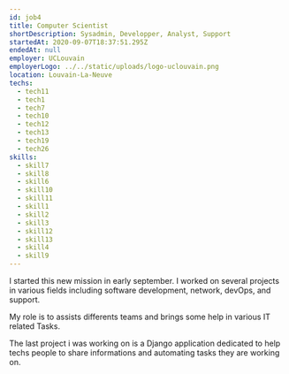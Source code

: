 ```yaml
---
id: job4
title: Computer Scientist
shortDescription: Sysadmin, Developper, Analyst, Support
startedAt: 2020-09-07T18:37:51.295Z
endedAt: null
employer: UCLouvain
employerLogo: ../../static/uploads/logo-uclouvain.png
location: Louvain-La-Neuve
techs:
  - tech11
  - tech1
  - tech7
  - tech10
  - tech12
  - tech13
  - tech19
  - tech26
skills:
  - skill7
  - skill8
  - skill6
  - skill10
  - skill11
  - skill1
  - skill2
  - skill3
  - skill12
  - skill13
  - skill4
  - skill9
---
```

I started this new mission in early september. I worked on several projects in various fields including software development, network, devOps, and support.

My role is to assists differents teams and brings some help in various IT related Tasks.

The last project i was working on is a Django application dedicated to help techs people to share informations and automating tasks they are working on.
